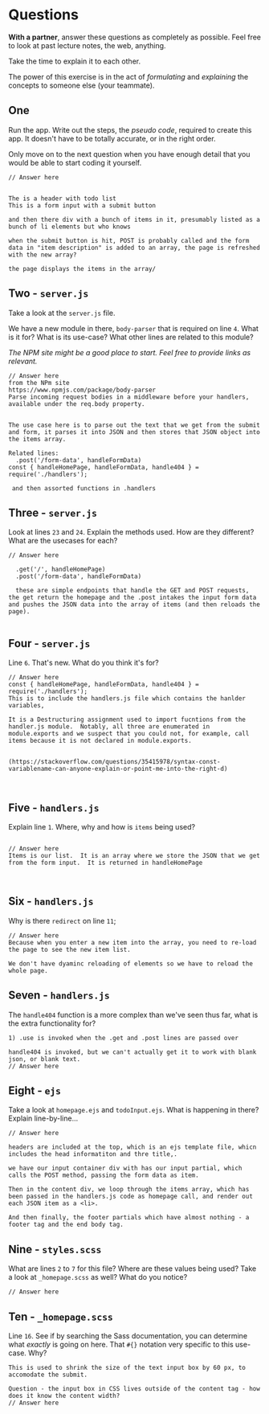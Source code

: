 # Questions

**With a partner**, answer these questions as completely as possible. Feel free to look at past lecture notes, the web, anything. 

Take the time to explain it to each other. 

The power of this exercise is in the act of _formulating_ and _explaining_ the concepts to someone else (your teammate).

## One

Run the app. Write out the steps, the _pseudo code_, required to create this app. It doesn't have to be totally accurate, or in the right order.

Only move on to the next question when you have enough detail that you would be able to start coding it yourself.

```
// Answer here


The is a header with todo list
This is a form input with a submit button

and then there div with a bunch of items in it, presumably listed as a bunch of li elements but who knows

when the submit button is hit, POST is probably called and the form data in "item description" is added to an array, the page is refreshed with the new array?

the page displays the items in the array/ 
```

## Two - `server.js`

Take a look at the `server.js` file.

We have a new module in there, `body-parser` that is required on line `4`. What is it for? What is its use-case? What other lines are related to this module?

_The NPM site might be a good place to start. Feel free to provide links as relevant._



```
// Answer here
from the NPm site 
https://www.npmjs.com/package/body-parser
Parse incoming request bodies in a middleware before your handlers, available under the req.body property.


The use case here is to parse out the text that we get from the submit and form, it parses it into JSON and then stores that JSON object into the items array.

Related lines: 
  .post('/form-data', handleFormData)
const { handleHomePage, handleFormData, handle404 } = require('./handlers');

 and then assorted functions in .handlers
```

## Three - `server.js`

Look at lines `23` and `24`. Explain the methods used. How are they different? What are the usecases for each?



```
// Answer here

  .get('/', handleHomePage)
  .post('/form-data', handleFormData)

  these are simple endpoints that handle the GET and POST requests, the get return the homepage and the .post intakes the input form data and pushes the JSON data into the array of items (and then reloads the page).


```

## Four - `server.js`

Line `6`. That's new. What do you think it's for?

```
// Answer here
const { handleHomePage, handleFormData, handle404 } = require('./handlers');
This is to include the handlers.js file which contains the hanlder variables,

It is a Destructuring assignment used to import fucntions from the handler.js module.  Notably, all three are enumerated in module.exports and we suspect that you could not, for example, call items because it is not declared in module.exports. 


(https://stackoverflow.com/questions/35415978/syntax-const-variablename-can-anyone-explain-or-point-me-into-the-right-d)



```
## Five - `handlers.js`

Explain line `1`. Where, why and how is `items` being used?

```

// Answer here
Items is our list.  It is an array where we store the JSON that we get from the form input.  It is returned in handleHomePage 



```

## Six - `handlers.js`

Why is there `redirect` on line `11`;

```
// Answer here
Because when you enter a new item into the array, you need to re-load the page to see the new item list.  

We don't have dyaminc reloading of elements so we have to reload the whole page.

``` 

## Seven - `handlers.js`

The `handle404` function is a more complex than we've seen thus far, what is the extra functionality for?

```
1) .use is invoked when the .get and .post lines are passed over

handle404 is invoked, but we can't actually get it to work with blank json, or blank text.  
// Answer here

```

## Eight - `ejs`

Take a look at `homepage.ejs` and `todoInput.ejs`. What is happening in there? Explain line-by-line...

```
// Answer here

headers are included at the top, which is an ejs template file, whicn includes the head informatiton and thre title,.

we have our input container div with has our input partial, which calls the POST method, passing the form data as item.

Then in the content div, we loop through the items array, which has been passed in the handlers.js code as homepage call, and render out each JSON item as a <li>.

And then finally, the footer partials which have almost nothing - a footer tag and the end body tag.  

```

## Nine - `styles.scss`

What are lines `2` to `7` for this file? Where are these values being used? Take a look at `_homepage.scss` as well? What do you notice?

```
// Answer here

```

## Ten - `_homepage.scss`

Line `16`. See if by searching the Sass documentation, you can determine what _exactly_ is going on here. That `#{}` notation very specific to this use-case. Why?

```
This is used to shrink the size of the text input box by 60 px, to accomodate the submit.

Question - the input box in CSS lives outside of the content tag - how does it know the content width?
// Answer here

```







